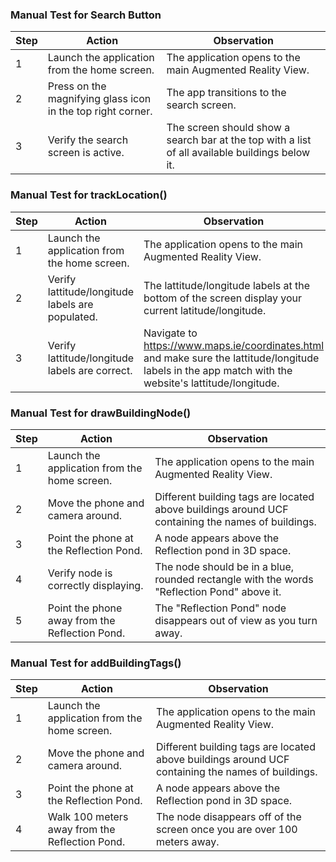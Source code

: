 ### Manual Test for Search Button

| Step | Action | Observation |
|-|-|-|
| 1 | Launch the application from the home screen. | The application opens to the main Augmented Reality View.|
| 2 | Press on the magnifying glass icon in the top right corner. | The app transitions to the search screen. |
| 3 | Verify the search screen is active. | The screen should show a search bar at the top with a list of all available buildings below it. |

### Manual Test for trackLocation()

| Step | Action | Observation |
|-|-|-|
| 1 | Launch the application from the home screen. | The application opens to the main Augmented Reality View.|
| 2 | Verify lattitude/longitude labels are populated. | The lattitude/longitude labels at the bottom of the screen display your current latitude/longitude. |
| 3 | Verify lattitude/longitude labels are correct. | Navigate to https://www.maps.ie/coordinates.html and make sure the lattitude/longitude labels in the app match with the website's lattitude/longitude.|

### Manual Test for drawBuildingNode()

| Step | Action | Observation |
|-|-|-|
| 1 | Launch the application from the home screen. | The application opens to the main Augmented Reality View.|
| 2 | Move the phone and camera around. | Different building tags are located above buildings around UCF containing the names of buildings.|
| 3 | Point the phone at the Reflection Pond. | A node appears above the Reflection pond in 3D space.|
| 4 | Verify node is correctly displaying. | The node should be in a blue, rounded rectangle with the words "Reflection Pond" above it.|
| 5 | Point the phone away from the Reflection Pond. | The "Reflection Pond" node disappears out of view as you turn away.|

### Manual Test for addBuildingTags()

| Step | Action | Observation |
|-|-|-|
| 1 | Launch the application from the home screen. | The application opens to the main Augmented Reality View.|
| 2 | Move the phone and camera around. | Different building tags are located above buildings around UCF containing the names of buildings.|
| 3 | Point the phone at the Reflection Pond. | A node appears above the Reflection pond in 3D space.|
| 4 | Walk 100 meters away from the Reflection Pond. | The node disappears off of the screen once you are over 100 meters away.|
